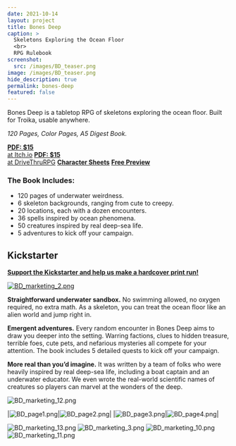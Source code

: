 ```yaml
---
date: 2021-10-14
layout: project
title: Bones Deep
caption: >
  Skeletons Exploring the Ocean Floor
  <br>
  RPG Rulebook
screenshot:
  src: /images/BD_teaser.png
image: /images/BD_teaser.png
hide_description: true
permalink: bones-deep
featured: false
---
```


<div class="shoppingCard">
  <p>Bones Deep is a tabletop RPG of skeletons exploring the ocean floor. Built for Troika, usable anywhere.</p>
  <p><i>120 Pages, Color Pages, A5 Digest Book.</i></p>
  <div class="shoppingButtons">
    <a target="_blank" href="https://davidschirduan.itch.io/bones-deep" class="btn shoppingButton itchBTN"><strong>PDF: $15</strong><br>at Itch.io</a>
    <a target="_blank" href="https://www.drivethrurpg.com/product/390667/Bones-Deep" class="btn shoppingButton dtrpgBTN"><strong>PDF: $15</strong><br>at DriveThruRPG</a>
    <a target="_blank" href="/files/BonesDeep_sheets.pdf" class="btn shoppingButton itchBTN"><strong>Character Sheets</strong></a>
    <a target="_blank" href="/files/BonesDeepPreview.pdf" class="btn shoppingButton itchBTN"><strong>Free Preview</strong></a>
  </div>
</div>

### The Book Includes:

 - 120 pages of underwater weirdness.
 - 6 skeleton backgrounds, ranging from cute to creepy.
 - 20 locations, each with a dozen encounters.
 - 36 spells inspired by ocean phenomena.
 - 50 creatures inspired by real deep-sea life.
 - 5 adventures to kick off your campaign.
## Kickstarter

[**Support the Kickstarter and help us make a hardcover print run!**](https://www.kickstarter.com/projects/technicalgrimoire/bones-deep/)

[![BD_marketing_2.png](/images/BD_marketing_2.png)](https://www.kickstarter.com/projects/technicalgrimoire/bones-deep/)

**Straightforward underwater sandbox.** No swimming allowed, no oxygen required, no extra math. As a skeleton, you can treat the ocean floor like an alien world and jump right in.

**Emergent adventures.** Every random encounter in Bones Deep aims to draw you deeper into the setting. Warring factions, clues to hidden treasure, terrible foes, cute pets, and nefarious mysteries all compete for your attention. The book includes 5 detailed quests to kick off your campaign. 

**More real than you’d imagine.** It was written by a team of folks who were heavily inspired by real deep-sea life, including a boat captain and an underwater educator. We even wrote the real-world scientific names of creatures so players can marvel at the wonders of the deep.

![BD_marketing_12.png](/images/BD_marketing_12.png)


|![BD_page1.png](/images/BD_page1.png)|![BD_page2.png](/images/BD_page2.png)|
|![BD_page3.png](/images/BD_page3.png)|![BD_page4.png](/images/BD_page4.png)|

![BD_marketing_13.png](/images/BD_marketing_13.png)
![BD_marketing_3.png](/images/BD_marketing_3.png)
![BD_marketing_10.png](/images/BD_marketing_10.png)
![BD_marketing_11.png](/images/BD_marketing_11.png)
